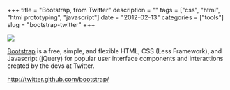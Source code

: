 +++
title = "Bootstrap, from Twitter"
description = ""
tags = ["css", "html", "html prototyping", "javascript"]
date = "2012-02-13"
categories = ["tools"]
slug = "bootstrap-twitter"
+++


<div class="tool-screenshot mb1"><a href="http://twitter.github.com/bootstrap/"><img id="bluga-thumbnail-2722" class="bluga-thumbnail custom" src="//media.konigi.com/bluga/
wt522fee73e56fb_custom.jpg"/></a></div><p><a href="http://twitter.github.com/bootstrap/">Bootstrap</a> is a free, simple, and flexible HTML, CSS (Less Framework), and Javascript (jQuery) for popular user interface components and interactions created by the devs at Twitter.</p>

  
<p><a href="http://twitter.github.com/bootstrap/">http://twitter.github.com/bootstrap/</a></p>
      
